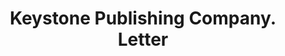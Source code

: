 ---
doi: 10.7916/D8ZW2Z1G
date_other: '1909'
date_other_textual: '1909'
form: correspondence
genre:
- Letters (correspondence)
name:
- Keystone Publishing Company
object_in_context_url: https://biggert.cul.columbia.edu/items/view/ave_biggert_01427
subject_hierarchical_geographic:
- Philadelphia, Pennsylvania, United States
subject_name:
- Keystone Publishing Company
title: Keystone Publishing Company. Letter
sort_title: Keystone Publishing Company. Letter
call_number: ave_biggert_01427
coordinates:
- 40.00944444444445,-75.13333333333334
pid: ave_biggert_01427
identifiers: ave_biggert_01427
permalink: /biggert/ave_biggert_01427/
layout: iiif-image-page
---